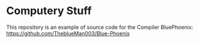 ﻿# Computery Stuff
This repository is an example of source code for the Compiler BluePhoenix: https://github.com/TheblueMan003/Blue-Phoenix
